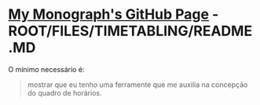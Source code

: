 # [My Monograph's GitHub Page](https://jvfd3.github.io/timetabling-UENF/) - ROOT/FILES/TIMETABLING/README.MD

O mínimo necessário é:

> mostrar que eu tenho uma ferramente que me auxilia na concepção do quadro de horários.
